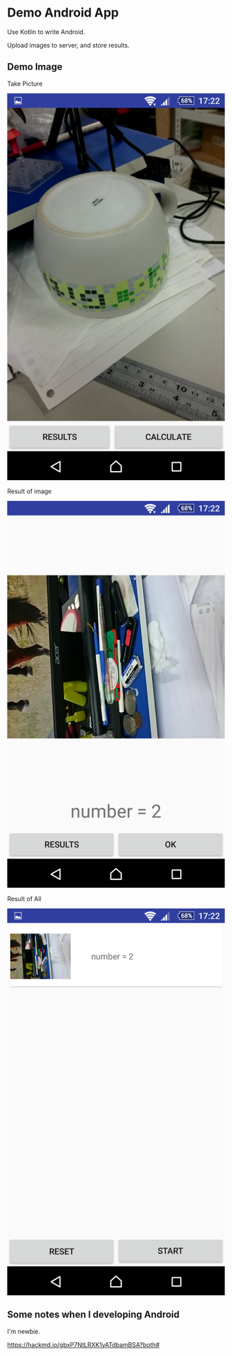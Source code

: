 # Demo Android App

Use Kotlin to write Android.

Upload images to server, and store results.

## Demo Image

Take Picture

![](https://raw.githubusercontent.com/linnil1/AndroidUploadApp/master/demoImage/Screenshot_20180711-172248.png)

Result of image

![](https://raw.githubusercontent.com/linnil1/AndroidUploadApp/master/demoImage/Screenshot_20180711-172207.png)

Result of All

![](https://raw.githubusercontent.com/linnil1/AndroidUploadApp/master/demoImage/Screenshot_20180711-172238.png)


## Some notes when I developing Android
I'm newbie.

https://hackmd.io/gbxP7NtLRXK1yATdbamBSA?both#

